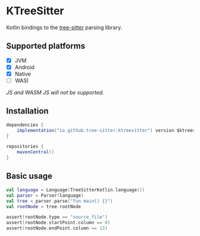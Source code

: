 # KTreeSitter

Kotlin bindings to the [tree-sitter] parsing library.

## Supported platforms

- [x] JVM
- [x] Android
- [x] Native
- [ ] WASI

*JS and WASM JS will not be supported.*

## Installation

```groovy
dependencies {
    implementation("io.github.tree-sitter:ktreesitter") version $ktreesitterVersion
}

repositories {
    mavenCentral()
}
```

## Basic usage

```kotlin
val language = Language(TreeSitterKotlin.language())
val parser = Parser(language)
val tree = parser.parse("fun main() {}")
val rootNode = tree.rootNode

assert(rootNode.type == "source_file")
assert(rootNode.startPoint.column == 0)
assert(rootNode.endPoint.column == 13)
```

[tree-sitter]: https://tree-sitter.github.io/tree-sitter/
